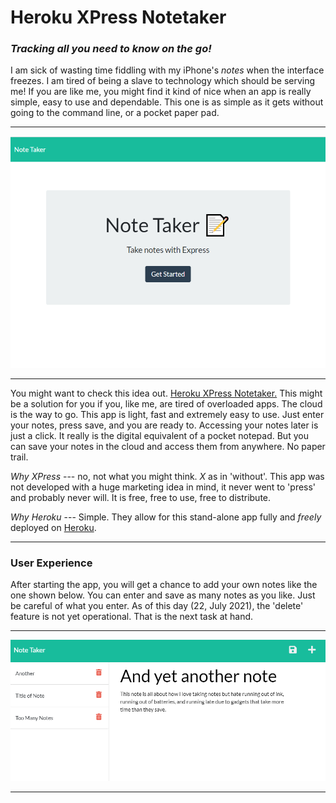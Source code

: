 # Heroku XPress Notetaker
### *Tracking all you need to know on the go!*

I am sick of wasting time fiddling with my iPhone's *notes* when the interface freezes. I am tired of being a slave to 
technology which should be serving me! If you are like me, you might find it kind of nice when an app is really 
simple, easy to use and dependable. This one is as simple as it gets without going to the command line, or a pocket paper pad.
___
 
 
![](img/frontpage.png) 

___

You might want to check this idea out. [Heroku XPress Notetaker.](https://heroku-xpress-notes.herokuapp.com/.) This might be a solution
for you if you, like me, are tired of overloaded apps. The cloud is the way to go. This app is light, fast and extremely easy to use.
Just enter your notes, press save, and you are ready to. Accessing your notes later is just a click. It really is the digital 
equivalent of a pocket notepad. But you can save your notes in the cloud and access them from anywhere. No paper trail.

*Why XPress* --- no, not what you might think. *X* as in 'without'. This app was not developed with a huge marketing idea
in mind, it never went to 'press' and probably never will. It is free, free to use, free to distribute. 

*Why Heroku* --- Simple. They allow for this stand-alone app  fully and *freely* deployed on [Heroku](heroku.com). 

___
### User Experience

After starting the app, you will get a chance to add your own notes like the one shown below. You can enter and save as many notes
as you like. Just be careful of what you enter. As of this day (22, July 2021), the 'delete' feature is not yet operational. That
is the next task at hand.

___
![](img/UI2.png)
___












